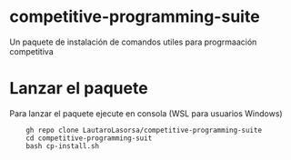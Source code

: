 # competitive-programming-suite
 Un paquete de instalación de comandos utiles para progrmaación competitiva
# Lanzar el paquete

Para lanzar el paquete ejecute en consola (WSL para usuarios Windows)

```
    gh repo clone LautaroLasorsa/competitive-programming-suite
    cd competitive-programming-suit 
    bash cp-install.sh
```
